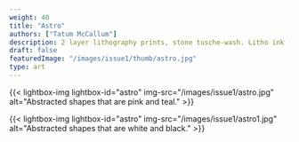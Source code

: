 ```yaml
---
weight: 40
title: "Astro"
authors: ["Tatum McCallum"]
description: 2 layer lithography prints, stone tusche-wash. Litho ink (2 layer color print)
draft: false
featuredImage: "/images/issue1/thumb/astro.jpg"
type: art
---
```


{{< lightbox-img lightbox-id="astro" img-src="/images/issue1/astro.jpg" alt="Abstracted shapes that are pink and teal." >}}

{{< lightbox-img lightbox-id="astro" img-src="/images/issue1/astro1.jpg" alt="Abstracted shapes that are white and black." >}}